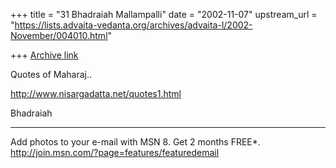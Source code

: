 +++
title = "31 Bhadraiah Mallampalli"
date = "2002-11-07"
upstream_url = "https://lists.advaita-vedanta.org/archives/advaita-l/2002-November/004010.html"

+++
[Archive link](https://lists.advaita-vedanta.org/archives/advaita-l/2002-November/004010.html)

Quotes of Maharaj..

http://www.nisargadatta.net/quotes1.html

Bhadraiah

_________________________________________________________________
Add photos to your e-mail with MSN 8. Get 2 months FREE*.
http://join.msn.com/?page=features/featuredemail


